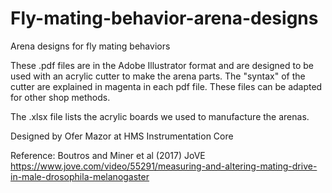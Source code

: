 # Fly-mating-behavior-arena-designs
Arena designs for fly mating behaviors

These .pdf files are in the Adobe Illustrator format and are designed to be used with an acrylic cutter to make the arena parts. The "syntax" of the cutter are explained in magenta in each pdf file. These files can be adapted for other shop methods.

The .xlsx file lists the acrylic boards we used to manufacture the arenas.

Designed by Ofer Mazor at HMS Instrumentation Core

Reference:
Boutros and Miner et al (2017) JoVE
https://www.jove.com/video/55291/measuring-and-altering-mating-drive-in-male-drosophila-melanogaster
